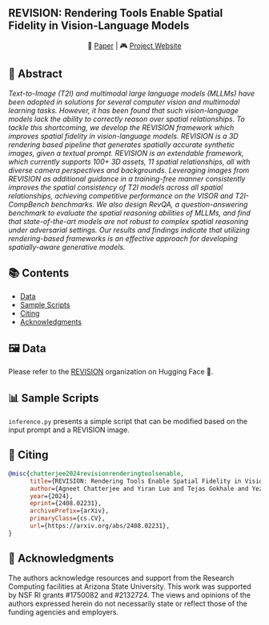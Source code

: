 ## REVISION: Rendering Tools Enable Spatial Fidelity in Vision-Language Models

<p align="center">
    📃 <a href="https://arxiv.org/abs/2408.02231/" target="_blank">Paper</a> |
    🎮 <a href="https://agneetchatterjee.com/revision/" target="_blank">Project Website</a>
</p>

## 📄 Abstract
_Text-to-Image (T2I) and multimodal large language models (MLLMs) have been adopted in solutions for several computer vision and multimodal learning tasks. 
  However, it has been found that such vision-language models lack the ability to correctly reason over spatial relationships. 
  To tackle this shortcoming, we develop the REVISION framework which improves spatial fidelity in vision-language models. 
  REVISION is a 3D rendering based pipeline that generates spatially accurate synthetic images, given a textual prompt. 
REVISION is an extendable framework, which currently supports 100+ 3D assets, 11 spatial relationships, all with diverse camera perspectives and backgrounds. Leveraging images from REVISION as additional guidance in a training-free manner consistently improves the spatial consistency of T2I models across all spatial relationships, achieving competitive performance on the VISOR and T2I-CompBench benchmarks. 
We also design RevQA, a question-answering benchmark to evaluate the spatial reasoning abilities of MLLMs, and find that state-of-the-art models are not robust to complex spatial reasoning under adversarial settings. Our results and findings indicate that utilizing rendering-based frameworks is an effective approach for developing spatially-aware generative models._


## 📚 Contents

- [Data](#data)
- [Sample Scripts](#scripts)
- [Citing](#citing)
- [Acknowledgments](#ack)

<a name="data"></a>
## 🖼️ Data

Please refer to the [REVISION](https://huggingface.co/revision-t2i) organization on Hugging Face 🤗.

<a name="scripts"></a>
## 📊 Sample Scripts

```inference.py``` presents a simple script that can be modified based on the input prompt and a REVISION image.

<a name="citing"></a>
## 📜 Citing

```bibtex
@misc{chatterjee2024revisionrenderingtoolsenable,
      title={REVISION: Rendering Tools Enable Spatial Fidelity in Vision-Language Models}, 
      author={Agneet Chatterjee and Yiran Luo and Tejas Gokhale and Yezhou Yang and Chitta Baral},
      year={2024},
      eprint={2408.02231},
      archivePrefix={arXiv},
      primaryClass={cs.CV},
      url={https://arxiv.org/abs/2408.02231}, 
}
```

<a name="ack"></a>
## 🙏 Acknowledgments

The authors acknowledge resources and support from the Research Computing facilities at Arizona State University. This work was supported by NSF RI grants \#1750082 and \#2132724. The views and opinions of the authors expressed herein do not necessarily state or reflect those of the funding agencies and employers. 
